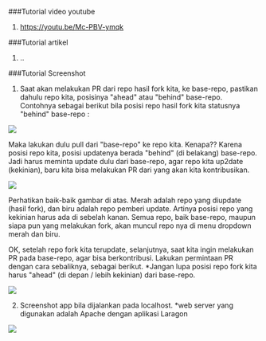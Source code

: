 ###Tutorial video youtube 
1. https://youtu.be/Mc-PBV-ymqk

###Tutorial artikel
1. ..

###Tutorial Screenshot
1. Saat akan melakukan PR dari repo hasil fork kita, ke base-repo, pastikan dahulu repo kita, posisinya "ahead" atau "behind" base-repo. Contohnya sebagai berikut bila posisi repo hasil fork kita statusnya "behind" base-repo :
<img src="https://raw.githubusercontent.com/mudrikul/open-CI-web/master/img/behind.JPG">

Maka lakukan dulu pull dari "base-repo" ke repo kita. Kenapa?? Karena posisi repo kita, posisi updatenya berada "behind" (di belakang) base-repo. Jadi harus meminta update dulu dari base-repo, agar repo kita up2date (kekinian), baru kita bisa melakukan PR dari yang akan kita kontribusikan.

<img src="https://raw.githubusercontent.com/mudrikul/open-CI-web/master/img/prku.JPG">

Perhatikan baik-baik gambar di atas. Merah adalah repo yang diupdate (hasil fork), dan biru adalah repo pemberi update. Artinya posisi repo yang kekinian harus ada di sebelah kanan. Semua repo, baik base-repo, maupun siapa pun yang melakukan fork, akan muncul repo nya di menu dropdown merah dan biru.

OK, setelah repo fork kita terupdate, selanjutnya, saat kita ingin melakukan PR pada base-repo, agar bisa berkontribusi. Lakukan permintaan PR dengan cara sebaliknya, sebagai berikut. *Jangan lupa posisi repo fork kita harus "ahead" (di depan / lebih kekinian) dari base-repo.

<img src="https://raw.githubusercontent.com/mudrikul/open-CI-web/master/img/pr.JPG">

2. Screenshot app bila dijalankan pada localhost. *web server yang digunakan adalah Apache dengan aplikasi Laragon

<img src="https://raw.githubusercontent.com/mudrikul/open-CI-web/master/img/ss.JPG">
